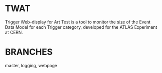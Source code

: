 # TWAT
Trigger Web-display for Art Test is a tool to monitor the size of the Event Data Model for each Trigger category, developed for the ATLAS Experiment at CERN.

# BRANCHES
master, logging, webpage